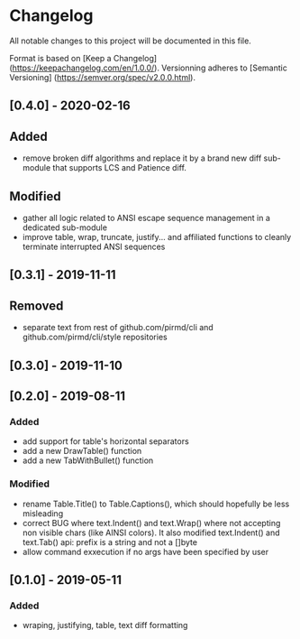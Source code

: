 # Changelog
All notable changes to this project will be documented in this file.

Format is based on [Keep a Changelog] (https://keepachangelog.com/en/1.0.0/).
Versionning adheres to [Semantic Versioning] (https://semver.org/spec/v2.0.0.html).

## [0.4.0] - 2020-02-16
## Added
- remove broken diff algorithms and replace it by a brand new diff sub-module
  that supports LCS and Patience diff.
## Modified
- gather all logic related to ANSI escape sequence management in a dedicated
  sub-module 
- improve table, wrap, truncate, justify... and affiliated functions to cleanly
  terminate interrupted ANSI sequences

## [0.3.1] - 2019-11-11
## Removed
- separate text from rest of github.com/pirmd/cli and
  github.com/pirmd/cli/style repositories

## [0.3.0] - 2019-11-10

## [0.2.0] - 2019-08-11
### Added
- add support for table's horizontal separators
- add a new DrawTable() function
- add a new TabWithBullet() function
### Modified
- rename Table.Title() to Table.Captions(), which should hopefully be less
  misleading
- correct BUG where text.Indent() and text.Wrap() where not accepting non
  visible chars (like AINSI colors). It also modified text.Indent() and
  text.Tab() api: prefix is a string and not a []byte
- allow command exxecution if no args have been specified by user

## [0.1.0] - 2019-05-11
### Added
- wraping, justifying, table, text diff formatting
